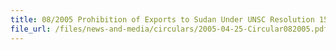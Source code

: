 ```yaml
---
title: 08/2005 Prohibition of Exports to Sudan Under UNSC Resolution 1591 (2005)
file_url: /files/news-and-media/circulars/2005-04-25-Circular082005.pdf
---
```

